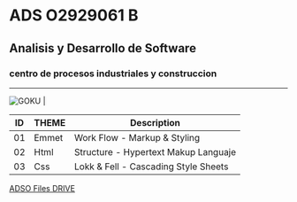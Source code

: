 # ADS O2929061 B
## Analisis y Desarrollo de Software
### centro de procesos industriales y construccion
---

![GOKU](https://tinyurl.com/5n78mrz4)       |

| ID |THEME |Description                            |
|--- |---   |---                                    |
|01 |Emmet  | Work Flow - Markup & Styling          |
|02 |Html   |Structure - Hypertext Makup Languaje   |
|03 |Css    |Lokk & Fell - Cascading Style Sheets   |

[ADSO Files DRIVE](https://tinyurl.com/5n78mrz4)